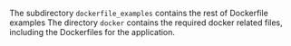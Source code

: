 

The subdirectory `dockerfile_examples` contains the rest of Dockerfile examples
The directory `docker` contains the required docker related files, including the Dockerfiles for the application.
